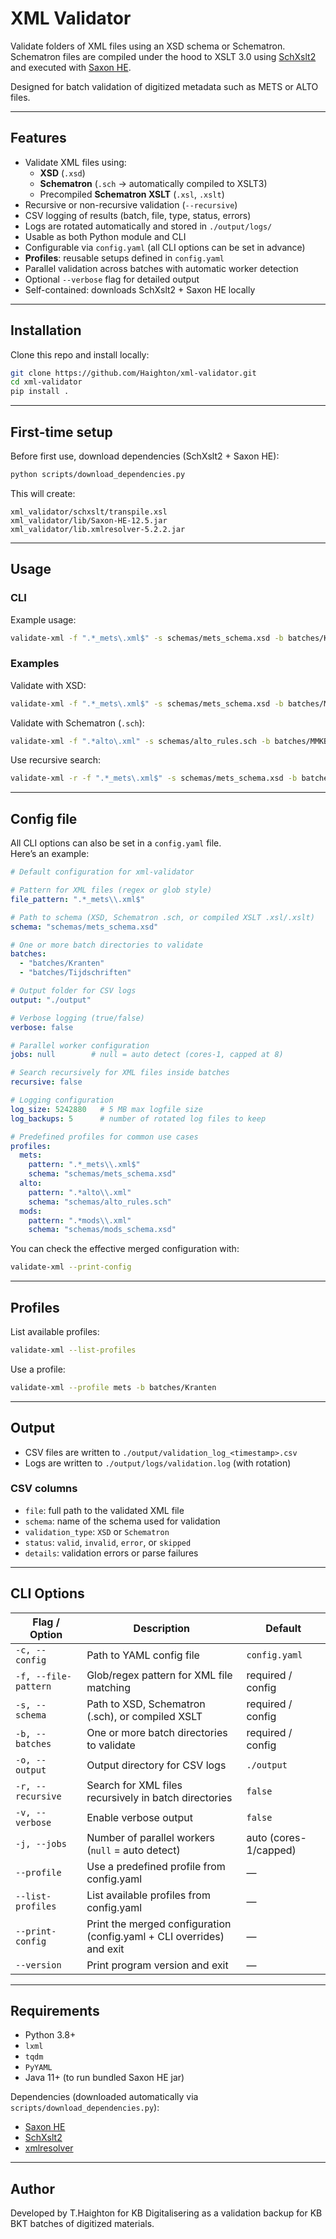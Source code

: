 # XML Validator

Validate folders of XML files using an XSD schema or Schematron.  
Schematron files are compiled under the hood to XSLT 3.0 using [SchXslt2](https://codeberg.org/dmaus/schxslt2) and executed with [Saxon HE](https://www.saxonica.com/download/).

Designed for batch validation of digitized metadata such as METS or ALTO files.

---

## Features

- Validate XML files using:
    - **XSD** (`.xsd`)
    - **Schematron** (`.sch` → automatically compiled to XSLT3)
    - Precompiled **Schematron XSLT** (`.xsl`, `.xslt`)
- Recursive or non-recursive validation (`--recursive`)
- CSV logging of results (batch, file, type, status, errors)
- Logs are rotated automatically and stored in `./output/logs/`
- Usable as both Python module and CLI
- Configurable via `config.yaml` (all CLI options can be set in advance)
- **Profiles**: reusable setups defined in `config.yaml`
- Parallel validation across batches with automatic worker detection
- Optional `--verbose` flag for detailed output
- Self-contained: downloads SchXslt2 + Saxon HE locally

---

## Installation

Clone this repo and install locally:

```bash
git clone https://github.com/Haighton/xml-validator.git
cd xml-validator
pip install .
```

---

## First-time setup

Before first use, download dependencies (SchXslt2 + Saxon HE):

```bash
python scripts/download_dependencies.py
```

This will create:

```
xml_validator/schxslt/transpile.xsl
xml_validator/lib/Saxon-HE-12.5.jar
xml_validator/lib.xmlresolver-5.2.2.jar
```

---

## Usage

### CLI

Example usage:

```bash
validate-xml -f ".*_mets\.xml$" -s schemas/mets_schema.xsd -b batches/Kranten -o ./output -v
```

### Examples

Validate with XSD:

```bash
validate-xml -f ".*_mets\.xml$" -s schemas/mets_schema.xsd -b batches/MMKB49_000000004_1_01
```

Validate with Schematron (`.sch`):

```bash
validate-xml -f ".*alto\.xml" -s schemas/alto_rules.sch -b batches/MMKB49_000000006_1_01
```

Use recursive search:

```bash
validate-xml -r -f ".*_mets\.xml$" -s schemas/mets_schema.xsd -b batches/Kranten
```

---

## Config file

All CLI options can also be set in a `config.yaml` file.  
Here’s an example:

```yaml
# Default configuration for xml-validator

# Pattern for XML files (regex or glob style)
file_pattern: ".*_mets\\.xml$"

# Path to schema (XSD, Schematron .sch, or compiled XSLT .xsl/.xslt)
schema: "schemas/mets_schema.xsd"

# One or more batch directories to validate
batches:
  - "batches/Kranten"
  - "batches/Tijdschriften"

# Output folder for CSV logs
output: "./output"

# Verbose logging (true/false)
verbose: false

# Parallel worker configuration
jobs: null        # null = auto detect (cores-1, capped at 8)

# Search recursively for XML files inside batches
recursive: false

# Logging configuration
log_size: 5242880   # 5 MB max logfile size
log_backups: 5      # number of rotated log files to keep

# Predefined profiles for common use cases
profiles:
  mets:
    pattern: ".*_mets\\.xml$"
    schema: "schemas/mets_schema.xsd"
  alto:
    pattern: ".*alto\\.xml"
    schema: "schemas/alto_rules.sch"
  mods:
    pattern: ".*mods\\.xml"
    schema: "schemas/mods_schema.xsd"
```

You can check the effective merged configuration with:

```bash
validate-xml --print-config
```

---

## Profiles

List available profiles:

```bash
validate-xml --list-profiles
```

Use a profile:

```bash
validate-xml --profile mets -b batches/Kranten
```

---

## Output

- CSV files are written to `./output/validation_log_<timestamp>.csv`
- Logs are written to `./output/logs/validation.log` (with rotation)

### CSV columns
 
- `file`: full path to the validated XML file  
- `schema`: name of the schema used for validation
- `validation_type`: `XSD` or `Schematron`  
- `status`: `valid`, `invalid`, `error`, or `skipped`  
- `details`: validation errors or parse failures  

---

## CLI Options

| Flag / Option       | Description                                                                 | Default              |
|---------------------|-----------------------------------------------------------------------------|----------------------|
| `-c, --config`      | Path to YAML config file                                                    | `config.yaml`        |
| `-f, --file-pattern`| Glob/regex pattern for XML file matching                                    | required / config    |
| `-s, --schema`      | Path to XSD, Schematron (.sch), or compiled XSLT                            | required / config    |
| `-b, --batches`     | One or more batch directories to validate                                   | required / config    |
| `-o, --output`      | Output directory for CSV logs                                               | `./output`           |
| `-r, --recursive`   | Search for XML files recursively in batch directories                      | `false`              |
| `-v, --verbose`     | Enable verbose output                                                       | `false`              |
| `-j, --jobs`        | Number of parallel workers (`null` = auto detect)                           | auto (cores-1/capped)|
| `--profile`         | Use a predefined profile from config.yaml                                   | —                    |
| `--list-profiles`   | List available profiles from config.yaml                                    | —                    |
| `--print-config`    | Print the merged configuration (config.yaml + CLI overrides) and exit       | —                    |
| `--version`         | Print program version and exit                                              | —                    |

---

## Requirements

- Python 3.8+  
- `lxml`  
- `tqdm`  
- `PyYAML`  
- Java 11+ (to run bundled Saxon HE jar)  

Dependencies (downloaded automatically via `scripts/download_dependencies.py`):  
- [Saxon HE](https://www.saxonica.com/download/)  
- [SchXslt2](https://codeberg.org/dmaus/schxslt2)
- [xmlresolver](https://xmlresolver.org/?utm_source=chatgpt.com)  

---

## Author

Developed by T.Haighton for KB Digitalisering as a validation backup for KB BKT batches of digitized materials.
